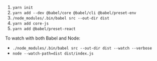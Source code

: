 1. `yarn init`
2. `yarn add --dev @babel/core @babel/cli @babel/preset-env`
3. `/node_modules/.bin/babel src --out-dir dist`
4. `yarn add core-js`
5. `yarn add @babel/preset-react`


To watch with both Babel and Node:
- `./node_modules/.bin/babel src --out-dir dist --watch --verbose`
- `node --watch-path=dist dist/index.js`
